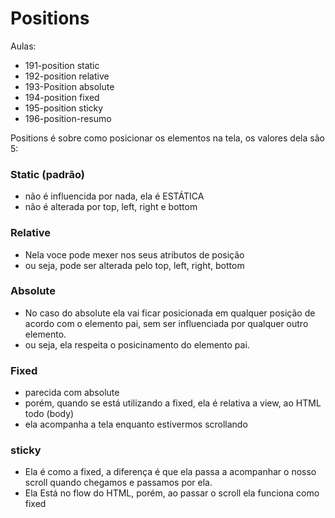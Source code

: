 # Positions
Aulas:
- 191-position static
- 192-position relative
- 193-Position absolute
- 194-position fixed
- 195-position sticky
- 196-position-resumo

Positions é sobre como posicionar os elementos na tela, os valores dela são 5:

### Static (padrão)
- não é influencida por nada, ela é ESTÁTICA
- não é alterada por top, left, right e bottom

### Relative
- Nela voce pode mexer nos seus atributos de posição
- ou seja, pode ser alterada pelo top, left, right, bottom

### Absolute
- No caso do absolute ela vai ficar posicionada em qualquer posição de acordo com o elemento pai, sem ser influenciada por qualquer outro elemento.
- ou seja, ela respeita o posicinamento do elemento pai.

### Fixed
- parecida com absolute
- porém, quando se está utilizando a fixed, ela é relativa a view, ao HTML todo (body)
- ela acompanha a tela enquanto estivermos scrollando

### sticky
- Ela é como a fixed, a diferença é que ela passa a acompanhar o nosso scroll quando chegamos e passamos por ela.
- Ela Está no flow do HTML, porém, ao passar o scroll ela funciona como fixed